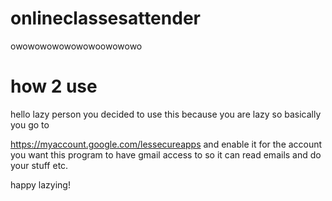 # onlineclassesattender
owowowowowowowoowowowo

# how 2 use

hello lazy person you decided to use this because you are lazy so basically you go to

https://myaccount.google.com/lessecureapps and enable it for the account you want this program to have gmail access to so it can read emails and do your stuff etc.

happy lazying!
